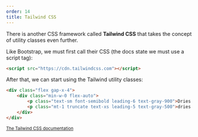 ```yaml
---
order: 14
title: Tailwind CSS
---
```


There is another CSS framework called **Tailwind CSS** that takes the concept of utility classes even further.

Like Bootstrap, we must first call their CSS (the docs state we must use a script tag):

~~~html
<script src="https://cdn.tailwindcss.com"></script>
~~~

After that, we can start using the Tailwind utility classes:

~~~html
<div class="flex gap-x-4">
    <div class="min-w-0 flex-auto">
        <p class="text-sm font-semibold leading-6 text-gray-900">Dries Vincent</p>
        <p class="mt-1 truncate text-xs leading-5 text-gray-500">dries.vincent@example.com</p>
    </div>
</div>
~~~

<small>[The Tailwind CSS documentation](https://tailwindcss.com/docs/)</small>